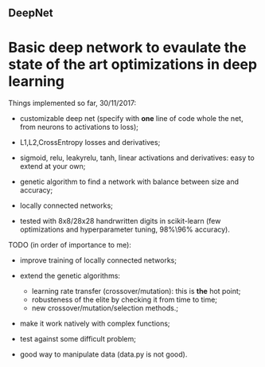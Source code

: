 ## DeepNet
# Basic deep network to evaulate the state of the art optimizations in deep learning

Things implemented so far, 30/11/2017:

- customizable deep net (specify with **one** line of code whole the net, from neurons to activations to loss);

- L1,L2,CrossEntropy losses and derivatives;

- sigmoid, relu, leakyrelu, tanh, linear activations and derivatives: easy to extend at your own;

- genetic algorithm to find a network with balance between size and accuracy;

- locally connected networks;

- tested with 8x8/28x28 handrwritten digits in scikit-learn (few optimizations and hyperparameter tuning, 98%\96% accuracy).


TODO (in order of importance to me):

- improve training of locally connected networks;

- extend the genetic algorithms:
  - learning rate transfer (crossover/mutation): this is **the** hot point;
  - robusteness of the elite by checking it from time to time;
  - new crossover/mutation/selection methods.;

- make it work natively with complex functions;

- test against some difficult problem;

- good way to manipulate data (data.py is not good).
